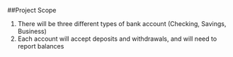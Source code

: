 ##Project Scope

1.  There will be three different types of bank account (Checking, Savings, Business)
2.  Each account will accept deposits and withdrawals, and will need to report balances
